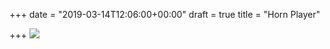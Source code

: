 +++
date = "2019-03-14T12:06:00+00:00"
draft = true
title = "Horn Player"

+++
![](https://res.cloudinary.com/tobyblog/image/upload/v1552602904/img/25A20639-6AB5-428E-B013-951140B9B004.jpg)
<!--more-->